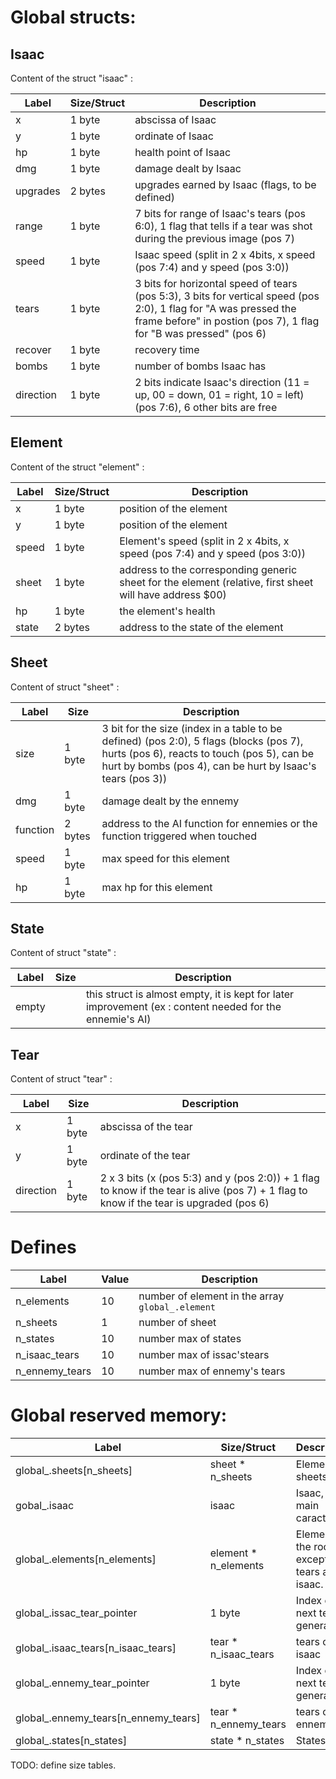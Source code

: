 # Global structs:

## Isaac

Content of the struct "isaac" :

| Label | Size/Struct | Description |
| ----- | ---- | ----------- |
| x | 1 byte | abscissa of Isaac |
| y | 1 byte | ordinate of Isaac |
| hp | 1 byte | health point of Isaac |
| dmg | 1 byte | damage dealt by Isaac |
| upgrades | 2 bytes | upgrades earned by Isaac (flags, to be defined) |
| range | 1 byte | 7 bits for range of Isaac's tears (pos 6:0), 1 flag that tells if a tear was shot during the previous image (pos 7)|
| speed | 1 byte | Isaac speed (split in 2 x 4bits, x speed (pos 7:4) and y speed (pos 3:0)) |
| tears | 1 byte | 3 bits for horizontal speed of tears (pos 5:3), 3 bits for vertical speed (pos 2:0), 1 flag for "A was pressed the frame before" in postion (pos 7), 1 flag for "B  was pressed" (pos 6)|
| recover | 1 byte | recovery time |
| bombs | 1 byte | number of bombs Isaac has |
| direction | 1 byte | 2 bits indicate Isaac's direction (11 = up, 00 = down, 01 = right, 10 = left) (pos 7:6), 6 other bits are free |

## Element

Content of the struct "element" :

| Label | Size/Struct | Description |
| ----- | ---- | ----------- |
| x | 1 byte | position of the element |
| y | 1 byte | position of the element |
| speed | 1 byte | Element's speed (split in 2 x 4bits, x speed (pos 7:4) and y speed (pos 3:0)) |
| sheet | 1 byte | address to the corresponding generic sheet for the element (relative, first sheet will have address $00) |
| hp | 1 byte | the element's health |
| state | 2 bytes | address to the state of the element |

## Sheet

Content of struct "sheet" :

| Label | Size | Description |
| ----- | ---- | ----------- |
| size | 1 byte | 3 bit for the size (index in a table to be defined) (pos 2:0), 5 flags (blocks (pos 7), hurts (pos 6), reacts to touch (pos 5), can be hurt by bombs (pos 4), can be hurt by Isaac's tears (pos 3)) |
| dmg | 1 byte | damage dealt by the ennemy |
| function | 2 bytes | address to the AI function for ennemies or the function triggered when touched |
| speed | 1 byte | max speed for this element |
| hp | 1 byte | max hp for this element |

## State

Content of struct "state" :

| Label | Size | Description |
| ----- | ---- | ----------- |
| empty | | this struct is almost empty, it is kept for later improvement (ex : content needed for the ennemie's AI) |

## Tear

Content of struct "tear" :

| Label | Size | Description |
| ----- | ---- | ----------- |
| x | 1 byte | abscissa of the tear |
| y | 1 byte | ordinate of the tear |
| direction | 1 byte | 2 x 3 bits (x (pos 5:3) and y (pos 2:0)) + 1 flag to know if the tear is alive (pos 7) + 1 flag to know if the tear is upgraded (pos 6)|

# Defines

| Label | Value | Description |
| ----- | ----- | ----------- |
| n_elements | 10 | number of element in the array `global_.element` |
| n_sheets | 1 | number of sheet |
| n_states | 10 | number max of states |
| n_isaac_tears | 10 | number max of issac'stears |
| n_ennemy_tears | 10 | number max of ennemy's tears |

# Global reserved memory:


| Label | Size/Struct |  Description  |
| ------------- | ---------- | ----------- |
| global_.sheets[n_sheets]         | sheet * n_sheets   | Element sheets.           |
| gobal_.isaac                   | isaac               | Isaac, the main caracter. |
| global_.elements[n_elements]    | element * n_elements | Elements in the room, except for tears and isaac. |
| global_.issac_tear_pointer     | 1 byte              | Index of next tear to generate |
| global_.isaac_tears[n_isaac_tears] | tear * n_isaac_tears  | tears of isaac |
| global_.ennemy_tear_pointer     | 1 byte              | Index of next tear to generate |
| global_.ennemy_tears[n_ennemy_tears]| tear * n_ennemy_tears | tears of the ennemys |
| global_.states[n_states]   | state * n_states      | States. |


TODO:
  define size tables.
